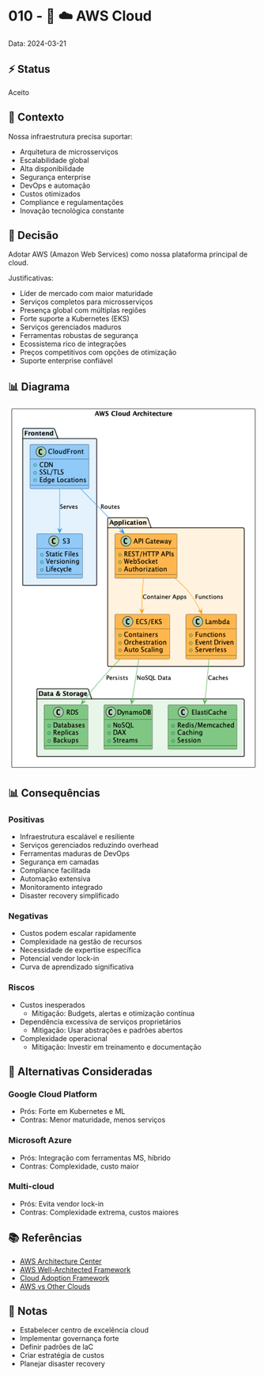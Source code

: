 # 010 - 📝 ☁️ AWS Cloud

Data: 2024-03-21

## ⚡ Status

Aceito

## 🎯 Contexto

Nossa infraestrutura precisa suportar:
- Arquitetura de microsserviços
- Escalabilidade global
- Alta disponibilidade
- Segurança enterprise
- DevOps e automação
- Custos otimizados
- Compliance e regulamentações
- Inovação tecnológica constante

## 🔨 Decisão

Adotar AWS (Amazon Web Services) como nossa plataforma principal de cloud.

Justificativas:
- Líder de mercado com maior maturidade
- Serviços completos para microsserviços
- Presença global com múltiplas regiões
- Forte suporte a Kubernetes (EKS)
- Serviços gerenciados maduros
- Ferramentas robustas de segurança
- Ecossistema rico de integrações
- Preços competitivos com opções de otimização
- Suporte enterprise confiável

## 📊 Diagrama

![Diagrama de Arquitetura AWS](../_assets/adr-010-cloud-aws.png)

## 📊 Consequências

### Positivas

- Infraestrutura escalável e resiliente
- Serviços gerenciados reduzindo overhead
- Ferramentas maduras de DevOps
- Segurança em camadas
- Compliance facilitada
- Automação extensiva
- Monitoramento integrado
- Disaster recovery simplificado

### Negativas

- Custos podem escalar rapidamente
- Complexidade na gestão de recursos
- Necessidade de expertise específica
- Potencial vendor lock-in
- Curva de aprendizado significativa

### Riscos

- Custos inesperados
  - Mitigação: Budgets, alertas e otimização contínua
- Dependência excessiva de serviços proprietários
  - Mitigação: Usar abstrações e padrões abertos
- Complexidade operacional
  - Mitigação: Investir em treinamento e documentação

## 🔄 Alternativas Consideradas

### Google Cloud Platform
- Prós: Forte em Kubernetes e ML
- Contras: Menor maturidade, menos serviços

### Microsoft Azure
- Prós: Integração com ferramentas MS, híbrido
- Contras: Complexidade, custo maior

### Multi-cloud
- Prós: Evita vendor lock-in
- Contras: Complexidade extrema, custos maiores

## 📚 Referências

- [AWS Architecture Center](https://aws.amazon.com/architecture/)
- [AWS Well-Architected Framework](https://aws.amazon.com/architecture/well-architected/)
- [Cloud Adoption Framework](https://aws.amazon.com/cloud-adoption-framework/)
- [AWS vs Other Clouds](https://aws.amazon.com/compare/)

## 📝 Notas

- Estabelecer centro de excelência cloud
- Implementar governança forte
- Definir padrões de IaC
- Criar estratégia de custos
- Planejar disaster recovery 